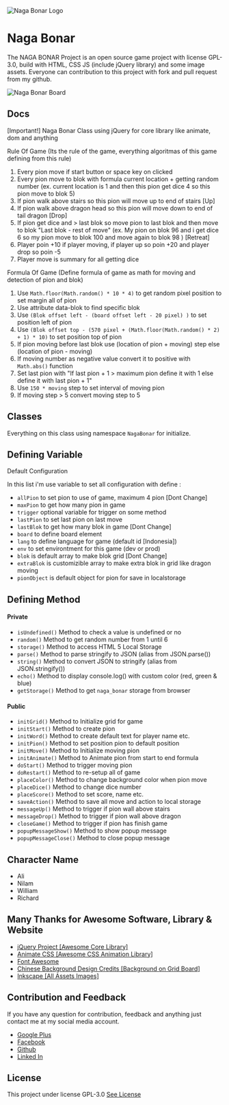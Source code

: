 ![Naga Bonar Logo](https://github.com/muhibbudins/NAGA-BONAR/blob/master/img/Logo.png "Naga Bonar Logo")

# Naga Bonar

The NAGA BONAR Project is an open source game project with license GPL-3.0, build with HTML, CSS JS (include jQuery library) and some image assets. Everyone can contribution to this project with fork and pull request from my github.

![Naga Bonar Board](https://github.com/muhibbudins/NAGA-BONAR/blob/master/img/preview.png "Naga Bonar Board")

## Docs

[Important!] Naga Bonar Class using jQuery for core library like animate, dom and anything

Rule Of Game (Its the rule of the game, everything algoritmas of this game defining from this rule)
1. Every pion move if start button or space key on clicked
2. Every pion move to blok with formula current location + getting random number (ex. current location is 1
   and then this pion get dice 4 so this pion move to blok 5)
3. If pion walk above stairs so this pion will move up to end of stairs [Up]
4. If pion walk above dragon head so this pion will move down to end of tail dragon [Drop]
5. If pion get dice and > last blok so move pion to last blok and then move to blok "Last blok - rest of move"
   (ex. My pion on blok 96 and i get dice 6 so my pion move to blok 100 and move again to blok 98 ) [Retreat]
6. Player poin +10 if player moving, if player up so poin +20 and player drop so poin -5
7. Player move is summary for all getting dice

Formula Of Game (Define formula of game as math for moving and detection of pion and blok)

1. Use `Math.floor(Math.random() * 10 * 4)` to get random pixel position to set margin all of pion
2. Use attribute data-blok to find specific blok
3. Use `(Blok offset left - (board offset left - 20 pixel) )` to set position left of pion
4. Use `(Blok offset top - (570 pixel + (Math.floor(Math.random() * 2) + 1) * 10)` to set position top of pion
5. If pion moving before last blok use (location of pion + moving) step else (location of pion - moving)
6. If moving number as negative value convert it to positive with `Math.abs()` function
7. Set last pion with "If last pion + 1 > maximum pion define it with 1 else define it with last pion + 1"
8. Use `150 * moving` step to set interval of moving pion
9. If moving step > 5 convert moving step to 5

## Classes

Everything on this class using namespace `NagaBonar` for initialize.

## Defining Variable
Default Configuration

In this list i'm use variable to set all configuration with define :

- `allPion` to set pion to use of game, maximum 4 pion [Dont Change]
- `maxPion` to get how many pion in game
- `trigger` optional variable for trigger on some method
- `lastPion` to set last pion on last move
- `lastBlok` to get how many blok in game [Dont Change]
- `board` to define board element
- `lang` to define language for game (default id [Indonesia])
- `env` to set environtment for this game (dev or prod)
- `blok` is default array to make blok grid [Dont Change]
- `extraBlok` is customizible array to make extra blok in grid like dragon moving
- `pionObject` is default object for pion for save in localstorage

## Defining Method

#### Private
- `isUndefined()` Method to check a value is undefined or no
- `random()` Method to get random number from 1 until 6
- `storage()` Method to access HTML 5 Local Storage
- `parse()` Method to parse stringify to JSON (alias from JSON.parse())
- `string()` Method to convert JSON to stringify (alias from JSON.stringify())
- `echo()` Method to display console.log() with custom color (red, green & blue)
- `getStorage()` Method to get `naga_bonar` storage from browser

#### Public

- `initGrid()` Method to Initialize grid for game
- `initStart()` Method to create pion
- `initWord()` Method to create default text for player name etc.
- `initPion()` Method to set position pion to default position
- `initMove()` Method to Initialize moving pion
- `initAnimate()` Method to Animate pion from start to end formula
- `doStart()` Method to trigger moving pion
- `doRestart()` Method to re-setup all of game
- `placeColor()` Method to change background color when pion move
- `placeDice()` Method to change dice number
- `placeScore()` Method to set score, name etc.
- `saveAction()` Method to save all move and action to local storage
- `messageUp()` Method to trigger if pion wall above stairs
- `messageDrop()` Method to trigger if pion wall above dragon
- `closeGame()` Method to trigger if pion has finish game
- `popupMessageShow()` Method to show popup message
- `popupMessageClose()` Method to close popup message

## Character Name
- Ali
- Nilam
- William
- Richard

## Many Thanks for Awesome Software, Library & Website
- [jQuery Project [Awesome Core Library]](https://jquery.com/)
- [Animate CSS [Awesome CSS Animation Library]](https://daneden.github.io/animate.css/)
- [Font Awesome](http://fontawesome.io/)
- [Chinese Background Design Credits [Background on Grid Board]](www.vecteezy.com)
- [Inkscape [All Assets Images]](https://inkscape.org/en/)

## Contribution and Feedback
If you have any question for contribution, feedback and anything just contact me at my social media account.
- [Google Plus](https://plus.google.com/u/0/114560304957303980796)
- [Facebook](https://www.facebook.com/muhibbudinXboedass)
- [Github](https://github.com/muhibbudins/)
- [Linked In](https://www.linkedin.com/in/muhibbudins)

## License

This project under license GPL-3.0 [See License](https://github.com/muhibbudins/NAGA-BONAR/blob/master/LICENSE)